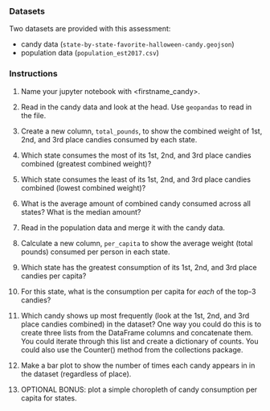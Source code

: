 ### Datasets
Two datasets are provided with this assessment:
- candy data (`state-by-state-favorite-halloween-candy.geojson`)
- population data (`population_est2017.csv`)  

### Instructions
1. Name your jupyter notebook with <firstname_candy>.
2. Read in the candy data and look at the head. Use `geopandas` to read in the file.
3. Create a new column, `total_pounds`, to show the combined weight of 1st, 2nd, and 3rd place candies consumed by each state.
4. Which state consumes the most of its 1st, 2nd, and 3rd place candies combined (greatest combined weight)?
5. Which state consumes the least of its 1st, 2nd, and 3rd place candies combined (lowest combined weight)?
6. What is the average amount of combined candy consumed across all states? What is the median amount?
7. Read in the population data and merge it with the candy data.
8. Calculate a new column, `per_capita` to show the average weight (total pounds) consumed per person in each state.
9. Which state has the greatest consumption of its 1st, 2nd, and 3rd place candies per capita?
10. For this state, what is the consumption per capita for *each* of the top-3 candies?  
11. Which candy shows up most frequently (look at the 1st, 2nd, and 3rd place candies combined) in the dataset? One way you could do this is to create three lists from the DataFrame columns and concatenate them. You could iterate through this list and create a dictionary of counts. You could also use the Counter() method from the collections package.
12. Make a bar plot to show the number of times each candy appears in in the dataset (regardless of place).

13. OPTIONAL BONUS: plot a simple choropleth of candy consumption per capita for states.





